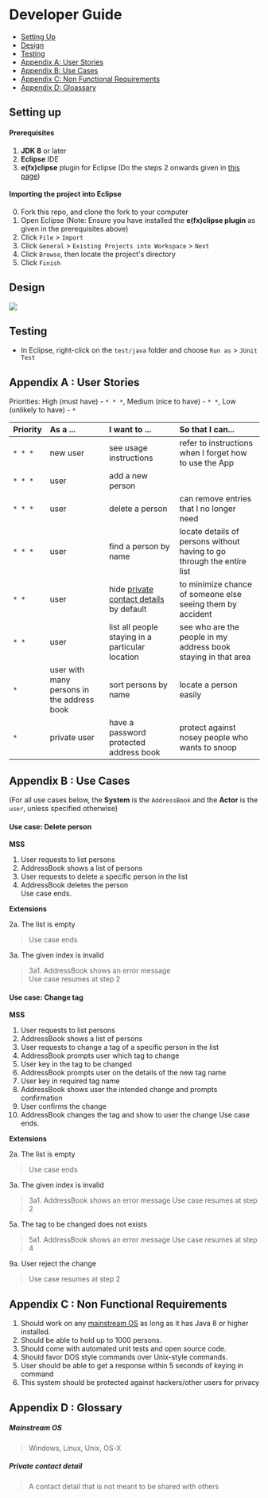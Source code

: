 # Developer Guide

* [Setting Up](#setting-up)
* [Design](#design)
* [Testing](#testing)
* [Appendix A: User Stories](#appendix-a--user-stories)
* [Appendix B: Use Cases](#appendix-b--use-cases)
* [Appendix C: Non Functional Requirements](#appendix-c--non-functional-requirements)
* [Appendix D: Gloassary](#appendix-d--glossary)

## Setting up

#### Prerequisites

1. **JDK 8** or later 
2. **Eclipse** IDE
3. **e(fx)clipse** plugin for Eclipse (Do the steps 2 onwards given in 
   [this page](http://www.eclipse.org/efxclipse/install.html#for-the-ambitious))


#### Importing the project into Eclipse

0. Fork this repo, and clone the fork to your computer
1. Open Eclipse (Note: Ensure you have installed the **e(fx)clipse plugin** as given in the prerequisites above)
2. Click `File` > `Import`
3. Click `General` > `Existing Projects into Workspace` > `Next`
4. Click `Browse`, then locate the project's directory
5. Click `Finish`

## Design
<img src="images/mainClassDiagram.png"/>

## Testing

* In Eclipse, right-click on the `test/java` folder and choose `Run as` > `JUnit Test`

## Appendix A : User Stories

Priorities: High (must have) - `* * *`, Medium (nice to have)  - `* *`,  Low (unlikely to have) - `*`


Priority | As a ... | I want to ... | So that I can...
-------- | :-------- | :--------- | :-----------
`* * *` | new user | see usage instructions | refer to instructions when I forget how to use the App
`* * *` | user | add a new person | 
`* * *` | user | delete a person | can remove entries that I no longer need
`* * *` | user | find a person by name | locate details of persons without having to go through the entire list
`* *` | user | hide [private contact details](#private-contact-detail) by default | to minimize chance of someone else seeing them by accident
`* *` | user | list all people staying in a particular location | see who are the people in my address book staying in that area
`*` | user with many persons in the address book | sort persons by name | locate a person easily
`*` | private user | have a password protected address book | protect against nosey people who wants to snoop


## Appendix B : Use Cases

(For all use cases below, the **System** is the `AddressBook` and the **Actor** is the `user`, unless specified otherwise)

#### Use case: Delete person

**MSS**

1. User requests to list persons
2. AddressBook shows a list of persons
3. User requests to delete a specific person in the list
4. AddressBook deletes the person <br>
Use case ends.

**Extensions**

2a. The list is empty

> Use case ends

3a. The given index is invalid

> 3a1. AddressBook shows an error message <br>
  Use case resumes at step 2

#### Use case: Change tag

**MSS**

1. User requests to list persons
2. AddressBook shows a list of persons
3. User requests to change a tag of a specific person in the list
4. AddressBook prompts user which tag to change
5. User key in the tag to be changed
6. AddressBook prompts user on the details of the new tag name
7. User key in required tag name
8. AddressBook shows user the intended change and prompts confirmation
9. User confirms the change
10. AddressBook changes the tag and show to user the change
Use case ends.

**Extensions**
 
2a. The list is empty
 
> Use case ends
 
3a. The given index is invalid
 
> 3a1. AddressBook shows an error message
  Use case resumes at step 2
  
5a. The tag to be changed does not exists

> 5a1. AddressBook shows an error message
  Use case resumes at step 4
  
9a. User reject the change

> Use case resumes at step 2



## Appendix C : Non Functional Requirements

1. Should work on any [mainstream OS](#mainstream-os) as long as it has Java 8 or higher installed.
2. Should be able to hold up to 1000 persons.
3. Should come with automated unit tests and open source code.
4. Should favor DOS style commands over Unix-style commands.
5. User should be able to get a response within 5 seconds of keying in command
6. This system should be protected against hackers/other users for privacy


## Appendix D : Glossary

##### Mainstream OS

> Windows, Linux, Unix, OS-X

##### Private contact detail

> A contact detail that is not meant to be shared with others

